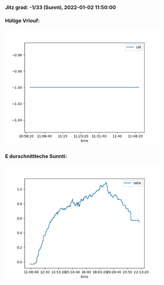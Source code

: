 ### Jitz grad: -1/33 (Sunnti, 2022-01-02 11:50:00

### Hütige Vrlouf:
![Graph](Today.png)

### E durschnittleche Sunnti:
![Graph](Sunnti.png)